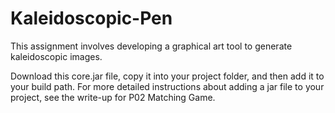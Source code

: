# Kaleidoscopic-Pen

This assignment involves developing a graphical art tool to generate kaleidoscopic images. 

Download this core.jar file, copy it into your project folder, and then add it to your build path. For more detailed instructions
about adding a jar file to your project, see the write-up for P02 Matching Game.
